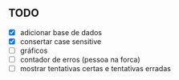 ## TODO
- [X] adicionar base de dados
- [X] consertar case sensitive
- [ ] gráficos
- [ ] contador de erros (pessoa na forca)
- [ ] mostrar tentativas certas e tentativas erradas
